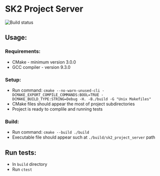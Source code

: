 # SK2 Project Server

![Build status](https://travis-ci.com/stachu3478/sk2_project_server.svg?branch=main)

## Usage:

### Requirements:
- CMake - minimum version 3.0.0
- GCC compiler - version 9.3.0

### Setup:

- Run command: `cmake --no-warn-unused-cli -DCMAKE_EXPORT_COMPILE_COMMANDS:BOOL=TRUE -DCMAKE_BUILD_TYPE:STRING=Debug -H. -B./build -G "Unix Makefiles"`
- CMake files should appear the most of project subdirectories
- Project is ready to complile and running tests

### Build:
- Run command: `cmake --build ./build`
- Executable file should appear such at `./build/sk2_project_server` path

## Run tests:
- In `build` directory
- Run `ctest`
